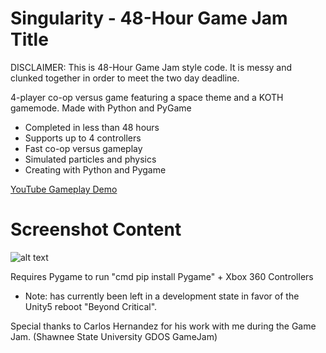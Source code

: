 # Singularity - 48-Hour Game Jam Title

DISCLAIMER: This is 48-Hour Game Jam style code. It is messy and clunked together in order to meet the two day deadline.

4-player co-op versus game featuring a space theme and a KOTH gamemode. Made with Python and PyGame
- Completed in less than 48 hours
- Supports up to 4 controllers
- Fast co-op versus gameplay
- Simulated particles and physics
- Creating with Python and Pygame

[YouTube Gameplay Demo](https://youtu.be/vtN9hDAGOEE)

# Screenshot Content
![alt text](https://raw.githubusercontent.com/DaltonFox/Singularity/master/GitContent/Image_singular.gif)

Requires Pygame to run "cmd pip install Pygame" + Xbox 360 Controllers
- Note: has currently been left in a development state in favor of the Unity5 reboot "Beyond Critical".

Special thanks to Carlos Hernandez for his work with me during the Game Jam. (Shawnee State University GDOS GameJam)
